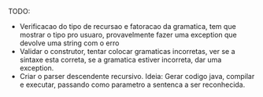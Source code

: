 TODO:

- Verificacao do tipo de recursao e fatoracao da gramatica, tem que mostrar o tipo pro usuaro, provavelmente fazer uma exception que devolve uma string com o erro
- Validar o construtor, tentar colocar gramaticas incorretas, ver se a sintaxe esta correta, se a gramatica estiver incorreta, dar uma exception.
- Criar o parser descendente recursivo. Ideia: Gerar codigo java, compilar e executar, passando como parametro a sentenca a ser reconhecida.